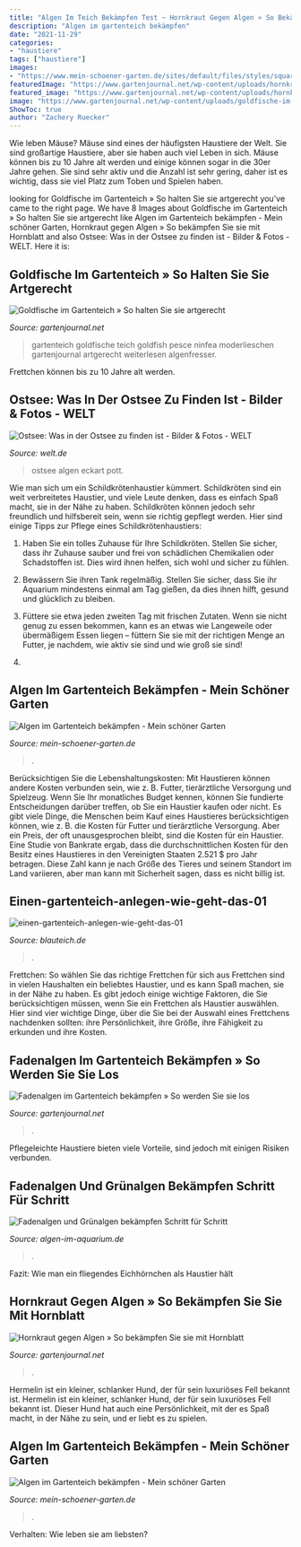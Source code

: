 ```yaml
---
title: "Algen Im Teich Bekämpfen Test ~ Hornkraut Gegen Algen » So Bekämpfen Sie Sie Mit Hornblatt"
description: "Algen im gartenteich bekämpfen"
date: "2021-11-29"
categories:
- "haustiere"
tags: ["haustiere"]
images:
- "https://www.mein-schoener-garten.de/sites/default/files/styles/square_s/public/naturteich-01444653-florapress_0.jpg?h=4a7d1ed4&amp;itok=7OkkFlAG"
featuredImage: "https://www.gartenjournal.net/wp-content/uploads/hornkraut-gegen-algen.jpg"
featured_image: "https://www.gartenjournal.net/wp-content/uploads/hornkraut-gegen-algen.jpg"
image: "https://www.gartenjournal.net/wp-content/uploads/goldfische-im-gartenteich.jpg-1020x680.jpg"
ShowToc: true
author: "Zachery Ruecker"
---
```



Wie leben Mäuse?
Mäuse sind eines der häufigsten Haustiere der Welt. Sie sind großartige Haustiere, aber sie haben auch viel Leben in sich. Mäuse können bis zu 10 Jahre alt werden und einige können sogar in die 30er Jahre gehen. Sie sind sehr aktiv und die Anzahl ist sehr gering, daher ist es wichtig, dass sie viel Platz zum Toben und Spielen haben.

	

		
looking for Goldfische im Gartenteich » So halten Sie sie artgerecht you've came to the right page. We have 8 Images about Goldfische im Gartenteich » So halten Sie sie artgerecht like Algen im Gartenteich bekämpfen - Mein schöner Garten, Hornkraut gegen Algen » So bekämpfen Sie sie mit Hornblatt and also Ostsee: Was in der Ostsee zu finden ist - Bilder &amp; Fotos - WELT. Here it is:
		
    
## Goldfische Im Gartenteich » So Halten Sie Sie Artgerecht

<img loading=lazy src="https://www.gartenjournal.net/wp-content/uploads/goldfische-im-gartenteich.jpg-1020x680.jpg" onerror="this.onerror=null;this.src='https://tse1.mm.bing.net/th?id=OIP.yCsH2NWOip3AAGZeNhIyHAHaE8&amp;pid=15.1';" alt="Goldfische im Gartenteich » So halten Sie sie artgerecht">

_Source: gartenjournal.net_

>gartenteich goldfische teich goldfish pesce ninfea moderlieschen gartenjournal artgerecht weiterlesen algenfresser. 

	

Frettchen können bis zu 10 Jahre alt werden.

    
## Ostsee: Was In Der Ostsee Zu Finden Ist - Bilder &amp; Fotos - WELT

<img loading=lazy src="https://www.welt.de/img/wissenschaft/umwelt/mobile101569703/7852502677-ci102l-w1024/gruene-algen-BM-Wissenschaft-Tromsoe-jpg.jpg" onerror="this.onerror=null;this.src='https://tse1.mm.bing.net/th?id=OIP.Mk8v-Fb2GjkT8jxFuC7_EgHaHP&amp;pid=15.1';" alt="Ostsee: Was in der Ostsee zu finden ist - Bilder &amp; Fotos - WELT">

_Source: welt.de_

>ostsee algen eckart pott. 

	

Wie man sich um ein Schildkrötenhaustier kümmert.
Schildkröten sind ein weit verbreitetes Haustier, und viele Leute denken, dass es einfach Spaß macht, sie in der Nähe zu haben. Schildkröten können jedoch sehr freundlich und hilfsbereit sein, wenn sie richtig gepflegt werden. Hier sind einige Tipps zur Pflege eines Schildkrötenhaustiers:
1. Haben Sie ein tolles Zuhause für Ihre Schildkröten. Stellen Sie sicher, dass ihr Zuhause sauber und frei von schädlichen Chemikalien oder Schadstoffen ist. Dies wird ihnen helfen, sich wohl und sicher zu fühlen.

2. Bewässern Sie ihren Tank regelmäßig. Stellen Sie sicher, dass Sie ihr Aquarium mindestens einmal am Tag gießen, da dies ihnen hilft, gesund und glücklich zu bleiben.

3. Füttere sie etwa jeden zweiten Tag mit frischen Zutaten. Wenn sie nicht genug zu essen bekommen, kann es an etwas wie Langeweile oder übermäßigem Essen liegen – füttern Sie sie mit der richtigen Menge an Futter, je nachdem, wie aktiv sie sind und wie groß sie sind!

4.

    
## Algen Im Gartenteich Bekämpfen - Mein Schöner Garten

<img loading=lazy src="https://www.mein-schoener-garten.de/sites/default/files/styles/og_image/public/algen-gartenteich-entfernen-3630738-blp-msg.jpg?itok=iFQmiijH" onerror="this.onerror=null;this.src='https://tse4.mm.bing.net/th?id=OIP.ymYgxKUPUgjPGE7TmXQFPQHaD4&amp;pid=15.1';" alt="Algen im Gartenteich bekämpfen - Mein schöner Garten">

_Source: mein-schoener-garten.de_

>. 

	

Berücksichtigen Sie die Lebenshaltungskosten: Mit Haustieren können andere Kosten verbunden sein, wie z. B. Futter, tierärztliche Versorgung und Spielzeug. Wenn Sie Ihr monatliches Budget kennen, können Sie fundierte Entscheidungen darüber treffen, ob Sie ein Haustier kaufen oder nicht.
Es gibt viele Dinge, die Menschen beim Kauf eines Haustieres berücksichtigen können, wie z. B. die Kosten für Futter und tierärztliche Versorgung. Aber ein Preis, der oft unausgesprochen bleibt, sind die Kosten für ein Haustier. Eine Studie von Bankrate ergab, dass die durchschnittlichen Kosten für den Besitz eines Haustieres in den Vereinigten Staaten 2.521 $ pro Jahr betragen. Diese Zahl kann je nach Größe des Tieres und seinem Standort im Land variieren, aber man kann mit Sicherheit sagen, dass es nicht billig ist.

    
## Einen-gartenteich-anlegen-wie-geht-das-01

<img loading=lazy src="https://www.blauteich.de/media/image/ec/6c/0c/einen-gartenteich-anlegen-wie-geht-das-01_600x600.jpg" onerror="this.onerror=null;this.src='https://tse2.mm.bing.net/th?id=OIP.6UTqBM1SYencDoQBdoEQCgHaHa&amp;pid=15.1';" alt="einen-gartenteich-anlegen-wie-geht-das-01">

_Source: blauteich.de_

>. 

	

Frettchen: So wählen Sie das richtige Frettchen für sich aus
Frettchen sind in vielen Haushalten ein beliebtes Haustier, und es kann Spaß machen, sie in der Nähe zu haben. Es gibt jedoch einige wichtige Faktoren, die Sie berücksichtigen müssen, wenn Sie ein Frettchen als Haustier auswählen. Hier sind vier wichtige Dinge, über die Sie bei der Auswahl eines Frettchens nachdenken sollten: ihre Persönlichkeit, ihre Größe, ihre Fähigkeit zu erkunden und ihre Kosten.

    
## Fadenalgen Im Gartenteich Bekämpfen » So Werden Sie Sie Los

<img loading=lazy src="https://www.gartenjournal.net/wp-content/uploads/Fadenalgen-im-Gartenteich-bekaempfen.jpg" onerror="this.onerror=null;this.src='https://tse2.mm.bing.net/th?id=OIP.lII1hXH_cEOUrbYqUFQymAHaE8&amp;pid=15.1';" alt="Fadenalgen im Gartenteich bekämpfen » So werden Sie sie los">

_Source: gartenjournal.net_

>. 

	

Pflegeleichte Haustiere bieten viele Vorteile, sind jedoch mit einigen Risiken verbunden.

    
## Fadenalgen Und Grünalgen Bekämpfen Schritt Für Schritt

<img loading=lazy src="https://www.algen-im-aquarium.de/wp-content/uploads/Fadenalgen.jpg" onerror="this.onerror=null;this.src='https://tse3.mm.bing.net/th?id=OIP.KSyLCHoq7k-Un-1KsE7X2wHaGJ&amp;pid=15.1';" alt="Fadenalgen und Grünalgen bekämpfen Schritt für Schritt">

_Source: algen-im-aquarium.de_

>. 

	

Fazit: Wie man ein fliegendes Eichhörnchen als Haustier hält

    
## Hornkraut Gegen Algen » So Bekämpfen Sie Sie Mit Hornblatt

<img loading=lazy src="https://www.gartenjournal.net/wp-content/uploads/hornkraut-gegen-algen.jpg" onerror="this.onerror=null;this.src='https://tse3.mm.bing.net/th?id=OIP.rertuhu9VoWpALXqccteZwHaE8&amp;pid=15.1';" alt="Hornkraut gegen Algen » So bekämpfen Sie sie mit Hornblatt">

_Source: gartenjournal.net_

>. 

	

Hermelin ist ein kleiner, schlanker Hund, der für sein luxuriöses Fell bekannt ist.
Hermelin ist ein kleiner, schlanker Hund, der für sein luxuriöses Fell bekannt ist. Dieser Hund hat auch eine Persönlichkeit, mit der es Spaß macht, in der Nähe zu sein, und er liebt es zu spielen.

    
## Algen Im Gartenteich Bekämpfen - Mein Schöner Garten

<img loading=lazy src="https://www.mein-schoener-garten.de/sites/default/files/styles/square_s/public/naturteich-01444653-florapress_0.jpg?h=4a7d1ed4&amp;itok=7OkkFlAG" onerror="this.onerror=null;this.src='https://tse3.mm.bing.net/th?id=OIP.7DCGpDqhoQ7AqPso9Ok3QgAAAA&amp;pid=15.1';" alt="Algen im Gartenteich bekämpfen - Mein schöner Garten">

_Source: mein-schoener-garten.de_

>. 

	

Verhalten: Wie leben sie am liebsten?

